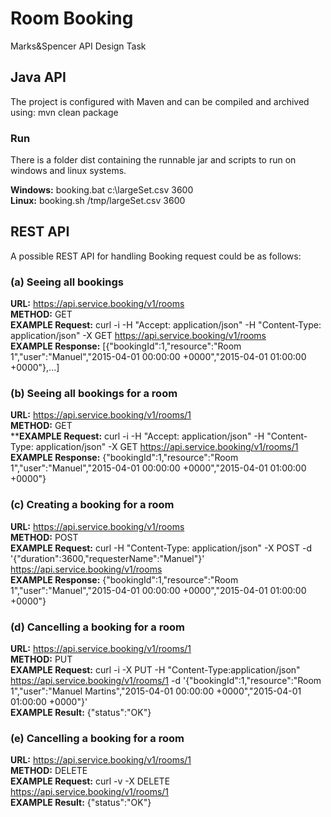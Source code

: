 # Room Booking

Marks&amp;Spencer API Design Task

## Java API

The project is configured with Maven and can be compiled and archived using: mvn clean package

### Run

There is a folder dist containing the runnable jar and scripts to run on windows and linux systems.

**Windows:** booking.bat c:\largeSet.csv 3600<br/>
**Linux:**   booking.sh /tmp/largeSet.csv 3600

## REST API

A possible REST API for handling Booking request could be as follows:

### (a) Seeing all bookings

**URL:** https://api.service.booking/v1/rooms<br/>
**METHOD:** GET<br/>
**EXAMPLE Request:** curl -i -H "Accept: application/json" -H "Content-Type: application/json" -X GET https://api.service.booking/v1/rooms<br/>
**EXAMPLE Response:** [{"bookingId":1,"resource":"Room 1","user":"Manuel","2015-04-01 00:00:00 +0000","2015-04-01 01:00:00 +0000"},...]

### (b) Seeing all bookings for a room

**URL:** https://api.service.booking/v1/rooms/1<br/>
**METHOD:** GET<br/>
****EXAMPLE Request:** curl -i -H "Accept: application/json" -H "Content-Type: application/json" -X GET https://api.service.booking/v1/rooms/1<br/>
**EXAMPLE Response:** {"bookingId":1,"resource":"Room 1","user":"Manuel","2015-04-01 00:00:00 +0000","2015-04-01 01:00:00 +0000"}

### (c) Creating a booking for a room

**URL:** https://api.service.booking/v1/rooms<br/>
**METHOD:** POST<br/>
**EXAMPLE Request:** curl -H "Content-Type: application/json" -X POST -d '{"duration":3600,"requesterName":"Manuel"}' https://api.service.booking/v1/rooms<br/>
**EXAMPLE Response:** {"bookingId":1,"resource":"Room 1","user":"Manuel","2015-04-01 00:00:00 +0000","2015-04-01 01:00:00 +0000"}

### (d) Cancelling a booking for a room

**URL:** https://api.service.booking/v1/rooms/1<br/>
**METHOD:** PUT<br/>
**EXAMPLE Request:** curl -i -X PUT -H "Content-Type:application/json" https://api.service.booking/v1/rooms/1 -d '{"bookingId":1,"resource":"Room 1","user":"Manuel Martins","2015-04-01 00:00:00 +0000","2015-04-01 01:00:00 +0000"}'<br/>
**EXAMPLE Result:** {"status":"OK"}

### (e) Cancelling a booking for a room

**URL:** https://api.service.booking/v1/rooms/1<br/>
**METHOD:** DELETE<br/>
**EXAMPLE Request:** curl -v -X DELETE https://api.service.booking/v1/rooms/1<br/>
**EXAMPLE Result:** {"status":"OK"}
